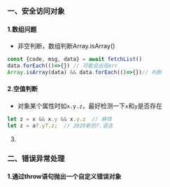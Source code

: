 ### 一、安全访问对象

#### 1.数组问题

- 非空判断，数组判断Array.isArray()

```js
const {code, msg, data} = await fetchList()
data.forEach(()=>{}) // 可能会出现err
Array.isArray(data) && data.forEach(()=>{})// 判断
```

#### 2.空值判断

- 对象某个属性时如`x.y.z`，最好检测一下`x`和`y`是否存在

```js
let z = x && x.y && x.y.z  // 麻烦
let z = a?.y?.z;  // 2020新的?.语法
```

3.

### 二、错误异常处理

#### 1.通过throw语句抛出一个自定义错误对象